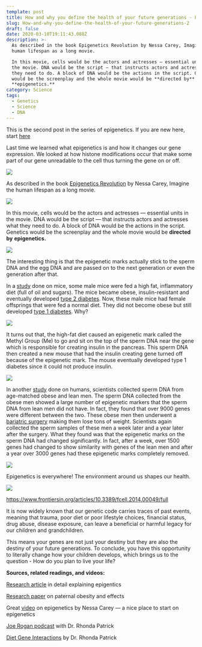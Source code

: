 ```yaml
---
template: post
title: How and why you define the health of your future generations - Part 2
slug: How-and-why-you-define-the-health-of-your-future-generations-2
draft: false
date: 2020-03-10T19:11:43.088Z
description: >-
  As described in the book Epigenetics Revolution by Nessa Carey, Imagine the
  human lifespan as a long movie.

  In this movie, cells would be the actors and actresses — essential units in
  the movie. DNA would be the script — that instructs actors and actresses what
  they need to do. A block of DNA would be the actions in the script. Genetics
  would be the screenplay and the whole movie would be **directed by**
  **epigenetics.**
category: Science
tags:
  - Genetics
  - Science
  - DNA
---
```

This is the second post in the series of epigenetics. If you are new here, start [here](https://avocadolatte.com/posts/How-and-why-you-define-the-health-of-your-future-generations)

Last time we learned what epigenetics is and how it changes our gene expression. We looked at how histone modifications occur that make some part of our gene unreadable to the cell thus turning the gene on or off.

![](https://cdn-images-1.medium.com/max/1600/1*ArtpGBk2nxIhL3K9c6pt4g.png)

As described in the book [Epigenetics Revolution](https://www.amazon.com/gp/product/0231161174/ref=as_li_tl?ie=UTF8&camp=1789&creative=9325&creativeASIN=0231161174&linkCode=as2&tag=whatisep-20&linkId=c4068af53fe3c61f4fa33a92e02a7bb0) by Nessa Carey, Imagine the human lifespan as a long movie.

![](https://cdn-images-1.medium.com/max/1600/1*6OEfHq7ad2t25pIMHk8Osg.png)

In this movie, cells would be the actors and actresses — essential units in the movie. DNA would be the script — that instructs actors and actresses what they need to do. A block of DNA would be the actions in the script. Genetics would be the screenplay and the whole movie would be **directed by** **epigenetics.**

![](https://cdn-images-1.medium.com/max/1600/1*mPT4FcoVlECNpt6FV-d03Q.png)

The interesting thing is that the epigenetic marks actually stick to the sperm DNA and the egg DNA and are passed on to the next generation or even the generation after that.

In a [study](https://www.nature.com/articles/nature09491) done on mice, some male mice were fed a high fat, inflammatory diet (full of oil and sugars). The mice became obese, insulin-resistant and eventually developed [type 2 diabetes](https://www.healthline.com/health/difference-between-type-1-and-type-2-diabetes). Now, these male mice had female offsprings that were fed a normal diet. They did not become obese but still developed [type 1 diabetes](https://www.healthline.com/health/difference-between-type-1-and-type-2-diabetes). Why?

![](https://cdn-images-1.medium.com/max/1600/1*Rd0tuWeDWbQLBzCtFpgyAQ.png)

It turns out that, the high-fat diet caused an epigenetic mark called the Methyl Group (Me) to go and sit on the top of the sperm DNA near the gene which is responsible for creating insulin in the pancreas. This sperm DNA then created a new mouse that had the insulin creating gene turned off because of the epigenetic mark. The mouse eventually developed type 1 diabetes since it could not produce insulin.

![](https://cdn-images-1.medium.com/max/1600/1*ei8D31Y3ZeW4nd2oJzBDfA.png)

In another [study](https://www.cell.com/cell-metabolism/home) done on humans, scientists collected sperm DNA from age-matched obese and lean men. The sperm DNA collected from the obese men showed a large number of epigenetic markers that the sperm DNA from lean men did not have. In fact, they found that over 9000 genes were different between the two. These obese men then underwent a [bariatric surgery](https://www.mayoclinic.org/tests-procedures/bariatric-surgery/about/pac-20394258) making them lose tons of weight. Scientists again collected the sperm samples of these men a week later and a year later after the surgery. What they found was that the epigenetic marks on the sperm DNA had changed significantly. In fact, after a week, over 1500 genes had changed to show similarity with genes of the lean men and after a year over 3000 genes had these epigenetic marks completely removed.

![](https://cdn-images-1.medium.com/max/1600/1*6cTRaUXGmxzOQ8rBcYu4iw.png)

Epigenetics is everywhere! The environment around us shapes our health.

![](https://cdn-images-1.medium.com/max/1600/1*MIL-ktjMt9lHgZY3MM10GQ.jpeg)

<https://www.frontiersin.org/articles/10.3389/fcell.2014.00049/full>

It is now widely known that our genetic code carries traces of past events, meaning that trauma, poor diet or poor lifestyle choices, financial status, drug abuse, disease exposure, can leave a beneficial or harmful legacy for our children and grandchildren.

This means your genes are not just your destiny but they are also the destiny of your future generations. To conclude, you have this opportunity to literally change how your children develops, which brings us to the question - How do you plan to live your life?



**Sources, related readings, and videos:**

[Research article](https://www.frontiersin.org/articles/10.3389/fcell.2014.00049/full) in detail explaining epigentics

[Research paper](https://bmcmedicine.biomedcentral.com/articles/10.1186/1741-7015-11-29) on paternal obesity and effects

Great [video](https://www.youtube.com/watch?v=9DAcJSAM_BA&t=1262s) on epigenetics by Nessa Carey — a nice place to start on epigenetics

[Joe Rogan podcast](https://www.youtube.com/watch?v=A9Mj0Q9y084) with Dr. Rhonda Patrick

[Diet Gene Interactions](https://www.youtube.com/watch?v=wQZz5PklDB0&t=2074s) by Dr. Rhonda Patrick
